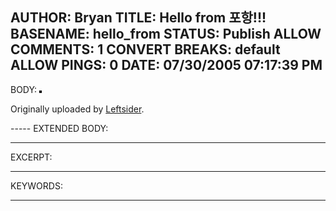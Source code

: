 AUTHOR: Bryan
TITLE: Hello from 포항!!!
BASENAME: hello_from
STATUS: Publish
ALLOW COMMENTS: 1
CONVERT BREAKS: __default__
ALLOW PINGS: 0
DATE: 07/30/2005 07:17:39 PM
-----
BODY:
<a href="http://www.flickr.com/photos/leftsider/29629048/" title="photo sharing"><img src="http://photos21.flickr.com/29629048_d5fcd562c1_m.jpg" alt="" style="border: solid 2px #000000;" /></a>

Originally uploaded by <a href="http://www.flickr.com/people/leftsider/">Leftsider</a>.
</span>
<br clear="all" />
<p style=""></p>
-----
EXTENDED BODY:

-----
EXCERPT:

-----
KEYWORDS:

-----


